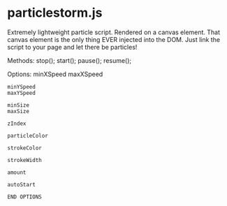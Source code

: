 # particlestorm.js

Extremely lightweight particle script. Rendered on a canvas element. That canvas element is the only thing EVER injected into the DOM. Just link the script to your page and let there be particles!

Methods: stop(); start(); pause(); resume();

Options:
    minXSpeed
    maxXSpeed

    minYSpeed
    maxYSpeed

    minSize
    maxSize

    zIndex

    particleColor

    strokeColor
    
    strokeWidth

    amount

    autoStart
    
    END OPTIONS
